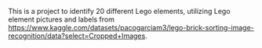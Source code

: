 This is a project to identify 20 different Lego elements, utilizing Lego element pictures and labels from https://www.kaggle.com/datasets/pacogarciam3/lego-brick-sorting-image-recognition/data?select=Cropped+Images.

